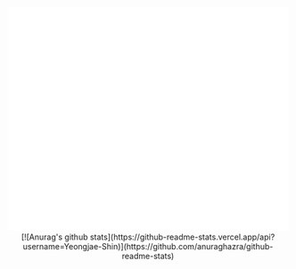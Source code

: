 <div align="center">
	<br>
	<img src="https://raw.githubusercontent.com/Yeongjae-Shin/Yeongjae-Shin/main/header.svg" width="800" height="400">
	<br>
	[![Anurag's github stats](https://github-readme-stats.vercel.app/api?username=Yeongjae-Shin)](https://github.com/anuraghazra/github-readme-stats)

</div>
